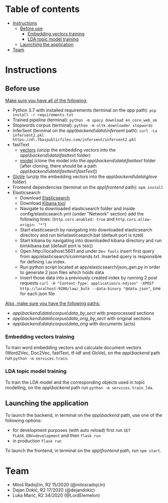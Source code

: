 # Table of contents
- [Instructions](#instructions)
  - [Before use](#before-use)
    - [Embedding vectors training](#embedding-vectors-training)
    - [LDA topic model training](#lda-topic-model-training)
  - [Launching the application](#launching-the-application)
- [Team](#team)

# Instructions

## Before use

<ins>Make sure you have all of the following:</ins>

* Python 3.7 with installed requirements (terminal on the *app* path): `pip install -r requirements.txt`
* Trained pipeline (terminal): `python -m spacy download en_core_web_sm`
* Stopwords corpus (terminal): `python -m nltk.downloader stopwords`
* InferSent (terminal on the *app\backend\data\infersent* path): `curl -Lo infersent2.pkl https://dl.fbaipublicfiles.com/infersent/infersent2.pkl`
* fastText
  * [vectors](https://dl.fbaipublicfiles.com/fasttext/vectors-english/crawl-300d-2M.vec.zip) (unzip the embedding vectors into the *app\backend\data\fasttext* folder)
  * [model](https://github.com/facebookresearch/fastText) (clone the model into the *app\backend\data\fasttext* folder [after cloning, there should be a path *app\backend\data\fasttext\fastText*])
* [GloVe](http://nlp.stanford.edu/data/glove.6B.zip) (unzip the embedding vectors into the *app\backend\data\glove* folder)
* Frontend dependencies (terminal on the *app\frontend* path): `npm install`
* Elasticsearch
  * Download [Elasticsearch](https://www.elastic.co/downloads/elasticsearch) 
  * Download [Kibana tool](https://www.elastic.co/downloads/kibana)
  * Navigate to downloaded elasticsearch folder and inside config/elasticsearch.yml (under "Network" section) add the following lines: (`http.cors.enabled: true` and  `http.cors.allow-origin: "*"`)
  * Start elasticsearch by navigating into downloaded elasticsearch directory and run bin\elasticsearch.bat (default port is `9200`)
  * Start kibana by navigating into downloaded kibana directory and run bin\kibana.bat (default port is `5601`)
  * Open http://localhost:5601 and under `Dev Tools` insert first query from  app/elasticsearch/commands.txt. Inserted query is responsible for defining `law` index.
  * Run python script located at app/elasticsearch/json_gen.py in order to generate 2 json files which holds data
  * Insert those data into a previously created index by running 2 post requests `curl -H "Content-Type: application/x-ndjson" -XPOST http://localhost:9200/law/_bulk --data-binary "@data.json"`, one for each json file

<ins>Also, make sure you have the following paths:</ins>

* *app\backend\data\corpus\data_by_sect* with preprocessed sections
* *app\backend\data\corpus\data_orig_by_sect* with original sections
* *app\backend\data\corpus\data_orig* with documents (acts)

### Embedding vectors training

To train word embedding vectors and calculate document vectors (Word2Vec, Doc2Vec, fastText, tf-idf and GloVe), on the *app\backend* path run `python -m services.train`.

### LDA topic model training

To train the LDA model and the corresponding objects used in topic modelling, on the *app\backend* path run `python -m services.train_lda`.

## Launching the application

To launch the backend, in terminal on the *app\backend* path, use one of the following options:
- for development purposes (with auto reload) first run `SET FLASK_ENV=development` and then `flask run`
- in production `flask run`

To launch the frontend, in terminal on the *app\frontend* path, run `npm start`.

# Team

* Miloš Radojčin, R2 15/2020 (@milosradojcin)
* Dejan Dokić, R2 17/2020 (@dejandokic)
* Luka Marić, R2 34/2020 (@LordElemelon)
